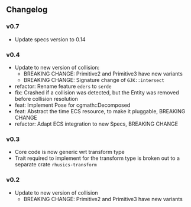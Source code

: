 ## Changelog

### v0.7

- Update specs version to 0.14

### v0.4

- Update to new version of collision:
  * BREAKING CHANGE: Primitive2 and Primitive3 have new variants
  * BREAKING CHANGE: Signature change of `GJK::intersect`
- refactor: Rename feature `eders` to `serde`
- fix: Crashed if a collision was detected, but the Entity was removed before collision resolution
- feat: Implement Pose for cgmath::Decomposed
- feat: Abstract the time ECS resource, to make it pluggable, BREAKING CHANGE
- refactor: Adapt ECS integration to new Specs, BREAKING CHANGE

### v0.3

- Core code is now generic wrt transform type
- Trait required to implement for the transform type is broken out to a separate crate `rhusics-transform`

### v0.2

- Update to new version of collision
  * BREAKING CHANGE: Primitive2 and Primitive3 have new variants
